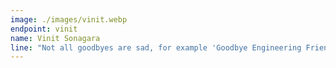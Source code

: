 ```yaml
---
image: ./images/vinit.webp
endpoint: vinit
name: Vinit Sonagara
line: "Not all goodbyes are sad, for example 'Goodbye Engineering Friends! Lol just kidding"
---
```

